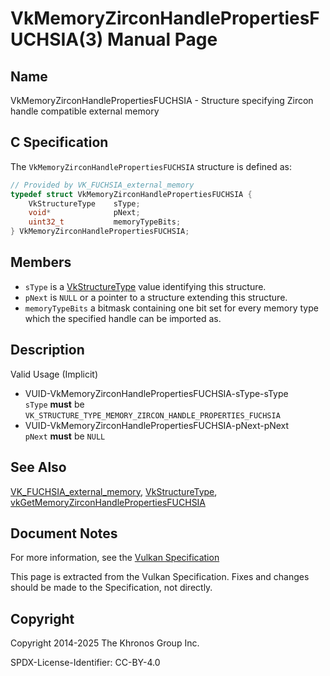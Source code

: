 # VkMemoryZirconHandlePropertiesFUCHSIA(3) Manual Page

## Name

VkMemoryZirconHandlePropertiesFUCHSIA - Structure specifying Zircon handle compatible external memory



## [](#_c_specification)C Specification

The `VkMemoryZirconHandlePropertiesFUCHSIA` structure is defined as:

```c++
// Provided by VK_FUCHSIA_external_memory
typedef struct VkMemoryZirconHandlePropertiesFUCHSIA {
    VkStructureType    sType;
    void*              pNext;
    uint32_t           memoryTypeBits;
} VkMemoryZirconHandlePropertiesFUCHSIA;
```

## [](#_members)Members

- `sType` is a [VkStructureType](https://registry.khronos.org/vulkan/specs/latest/man/html/VkStructureType.html) value identifying this structure.
- `pNext` is `NULL` or a pointer to a structure extending this structure.
- `memoryTypeBits` a bitmask containing one bit set for every memory type which the specified handle can be imported as.

## [](#_description)Description

Valid Usage (Implicit)

- [](#VUID-VkMemoryZirconHandlePropertiesFUCHSIA-sType-sType)VUID-VkMemoryZirconHandlePropertiesFUCHSIA-sType-sType  
  `sType` **must** be `VK_STRUCTURE_TYPE_MEMORY_ZIRCON_HANDLE_PROPERTIES_FUCHSIA`
- [](#VUID-VkMemoryZirconHandlePropertiesFUCHSIA-pNext-pNext)VUID-VkMemoryZirconHandlePropertiesFUCHSIA-pNext-pNext  
  `pNext` **must** be `NULL`

## [](#_see_also)See Also

[VK\_FUCHSIA\_external\_memory](https://registry.khronos.org/vulkan/specs/latest/man/html/VK_FUCHSIA_external_memory.html), [VkStructureType](https://registry.khronos.org/vulkan/specs/latest/man/html/VkStructureType.html), [vkGetMemoryZirconHandlePropertiesFUCHSIA](https://registry.khronos.org/vulkan/specs/latest/man/html/vkGetMemoryZirconHandlePropertiesFUCHSIA.html)

## [](#_document_notes)Document Notes

For more information, see the [Vulkan Specification](https://registry.khronos.org/vulkan/specs/latest/html/vkspec.html#VkMemoryZirconHandlePropertiesFUCHSIA)

This page is extracted from the Vulkan Specification. Fixes and changes should be made to the Specification, not directly.

## [](#_copyright)Copyright

Copyright 2014-2025 The Khronos Group Inc.

SPDX-License-Identifier: CC-BY-4.0